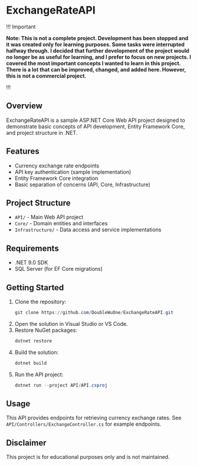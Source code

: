 # ExchangeRateAPI

!!! Important

**Note: This is not a complete project. Development has been stopped and it was created only for learning purposes. Some tasks were interrupted halfway through. I decided that further development of the project would no longer be as useful for learning, and I prefer to focus on new projects. I covered the most important concepts I wanted to learn in this project. There is a lot that can be improved, changed, and added here. However, this is not a commercial project.**

!!!

## Overview
ExchangeRateAPI is a sample ASP.NET Core Web API project designed to demonstrate basic concepts of API development, Entity Framework Core, and project structure in .NET.

## Features
- Currency exchange rate endpoints
- API key authentication (sample implementation)
- Entity Framework Core integration
- Basic separation of concerns (API, Core, Infrastructure)

## Project Structure
- `API/` - Main Web API project
- `Core/` - Domain entities and interfaces
- `Infrastructure/` - Data access and service implementations

## Requirements
- .NET 9.0 SDK
- SQL Server (for EF Core migrations)

## Getting Started
1. Clone the repository:
   ```powershell
   git clone https://github.com/DoubleWuOne/ExchangeRateAPI.git
   ```
2. Open the solution in Visual Studio or VS Code.
3. Restore NuGet packages:
   ```powershell
   dotnet restore
   ```
4. Build the solution:
   ```powershell
   dotnet build
   ```
5. Run the API project:
   ```powershell
   dotnet run --project API/API.csproj
   ```

## Usage
This API provides endpoints for retrieving currency exchange rates. See `API/Controllers/ExchangeController.cs` for example endpoints.

## Disclaimer
This project is for educational purposes only and is not maintained.

